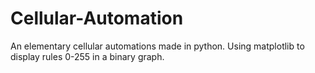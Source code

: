 # Cellular-Automation
An elementary cellular automations made in python. Using matplotlib to display rules 0-255 in a binary graph.
